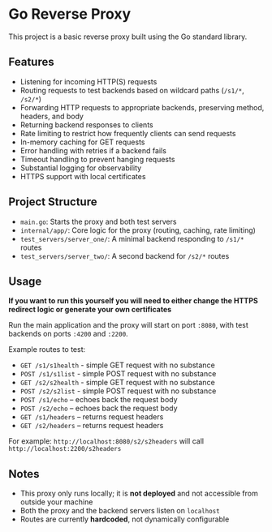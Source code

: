 # Go Reverse Proxy 

This project is a basic reverse proxy built using the Go standard library. 

## Features

- Listening for incoming HTTP(S) requests
- Routing requests to test backends based on wildcard paths (`/s1/*`, `/s2/*`)
- Forwarding HTTP requests to appropriate backends, preserving method, headers, and body
- Returning backend responses to clients
- Rate limiting to restrict how frequently clients can send requests
- In-memory caching for GET requests
- Error handling with retries if a backend fails
- Timeout handling to prevent hanging requests
- Substantial logging for observability
- HTTPS support with local certificates

## Project Structure

- `main.go`: Starts the proxy and both test servers
- `internal/app/`: Core logic for the proxy (routing, caching, rate limiting)
- `test_servers/server_one/`: A minimal backend responding to `/s1/*` routes
- `test_servers/server_two/`: A second backend for `/s2/*` routes

## Usage

**If you want to run this yourself you will need to either change the HTTPS redirect logic or generate your own certificates**

Run the main application and the proxy will start on port `:8080`, with test backends on ports `:4200` and `:2200`.

Example routes to test:
- `GET /s1/s1health` - simple GET request with no substance
- `POST /s1/s1list` - simple POST request with no substance
- `GET /s2/s2health` - simple GET request with no substance
- `POST /s2/s2list` - simple POST request with no substance
- `POST /s1/echo` – echoes back the request body
- `POST /s2/echo` – echoes back the request body
- `GET /s1/headers` – returns request headers
- `GET /s2/headers` – returns request headers

For example: `http://localhost:8080/s2/s2headers` will call `http://localhost:2200/s2headers`

## Notes

- This proxy only runs locally; it is **not deployed** and not accessible from outside your machine
- Both the proxy and the backend servers listen on `localhost`
- Routes are currently **hardcoded**, not dynamically configurable